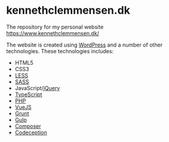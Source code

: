 # kennethclemmensen.dk

The repository for my personal website https://www.kennethclemmensen.dk/

The website is created using [WordPress](https://wordpress.org/) and a number of other technologies.
These technologies includes:
* HTML5
* CSS3
* [LESS](http://lesscss.org/)
* [SASS](https://sass-lang.com/)
* JavaScript/[jQuery](https://jquery.com/)
* [TypeScript](https://www.typescriptlang.org/)
* [PHP](http://php.net/)
* [VueJS](https://vuejs.org/)
* [Grunt](https://gruntjs.com/)
* [Gulp](https://gulpjs.com/)
* [Composer](https://getcomposer.org/)
* [Codeception](http://codeception.com/)
